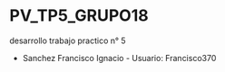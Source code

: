 # PV_TP5_GRUPO18
desarrollo trabajo practico n° 5

- Sanchez Francisco Ignacio - Usuario: Francisco370
